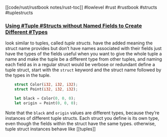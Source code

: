 [[code/rust/rustbook notes/rust-toc]]
#lowlevel #rust #rustbook #structs #tuplestructs

### [Using #Tuple #Structs without Named Fields to Create Different #Types](https://doc.rust-lang.org/book/ch05-01-defining-structs.html#using-tuple-structs-without-named-fields-to-create-different-types)

look similar to tuples, called _tuple structs_.
have the added meaning the struct name provides but don’t have names associated with their fields
just have the types of the fields
useful when you want to give the whole tuple a name and make the tuple be a different type from other tuples, and naming each field as in a regular struct would be verbose or redundant
define a tuple struct, start with the `struct` keyword and the struct name followed by the types in the tuple.
```rust
    struct Color(i32, i32, i32);
    struct Point(i32, i32, i32);

    let black = Color(0, 0, 0);
    let origin = Point(0, 0, 0);
```
Note that the `black` and `origin` values are different types, because they’re instances of different tuple structs.
Each struct you define is its own type, even though the fields within the struct have the same types.
otherwise, tuple struct instances behave like [[tuples]]
